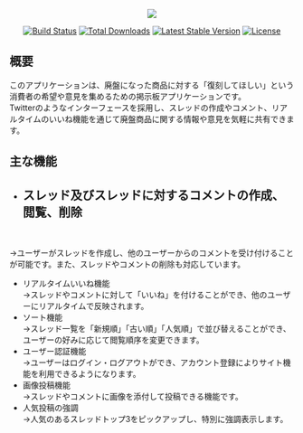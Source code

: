<p align="center">
  <a href="https://skillicons.dev">
    <img src="https://skillicons.dev/icons?i=git,php,laravel,js,mysql," />
  </a>
</p>
<p align="center">
<a href="https://github.com/laravel/framework/actions"><img src="https://github.com/laravel/framework/workflows/tests/badge.svg" alt="Build Status"></a>
<a href="https://packagist.org/packages/laravel/framework"><img src="https://img.shields.io/packagist/dt/laravel/framework" alt="Total Downloads"></a>
<a href="https://packagist.org/packages/laravel/framework"><img src="https://img.shields.io/packagist/v/laravel/framework" alt="Latest Stable Version"></a>
<a href="https://packagist.org/packages/laravel/framework"><img src="https://img.shields.io/packagist/l/laravel/framework" alt="License"></a>
</p>

## 概要

このアプリケーションは、廃盤になった商品に対する「復刻してほしい」という消費者の希望や意見を集めるための掲示板アプリケーションです。<br>
Twitterのようなインターフェースを採用し、スレッドの作成やコメント、リアルタイムのいいね機能を通じて廃盤商品に関する情報や意見を気軽に共有できます。


## 主な機能

- <h2>スレッド及びスレッドに対するコメントの作成、閲覧、削除</h2><br>
→ユーザーがスレッドを作成し、他のユーザーからのコメントを受け付けることが可能です。また、スレッドやコメントの削除も対応しています。
- リアルタイムいいね機能<br>
  →スレッドやコメントに対して「いいね」を付けることができ、他のユーザーにリアルタイムで反映されます。
- ソート機能<br>
→スレッド一覧を「新規順」「古い順」「人気順」で並び替えることができ、ユーザーの好みに応じて閲覧順序を変更できます。
- ユーザー認証機能<br>
→ユーザーはログイン・ログアウトができ、アカウント登録によりサイト機能を利用できるようになります。
- 画像投稿機能<br>
→スレッドやコメントに画像を添付して投稿できる機能です。
- 人気投稿の強調<br>
→人気のあるスレッドトップ3をピックアップし、特別に強調表示します。
  


